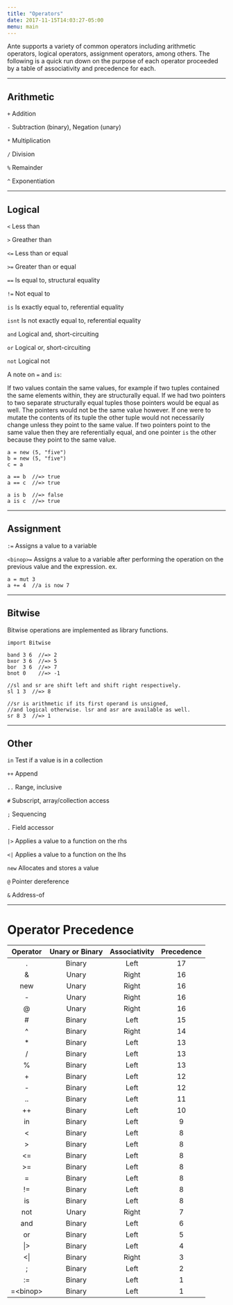 ```yaml
---
title: "Operators"
date: 2017-11-15T14:03:27-05:00
menu: main
---
```


Ante supports a variety of common operators including arithmetic
operators, logical operators, assignment operators, among others.
The following is a quick run down on the purpose of each operator
proceeded by a table of associativity and precedence for each.

---

## Arithmetic
`+` Addition

`-` Subtraction (binary), Negation (unary)

`*` Multiplication

`/` Division

`%` Remainder

`^` Exponentiation

---
## Logical

`<` Less than

`>` Greather than

`<=` Less than or equal
 
`>=` Greater than or equal
 
`==` Is equal to, structural equality

`!=` Not equal to

`is` Is exactly equal to, referential equality

`isnt` Is not exactly equal to, referential equality

`and` Logical and, short-circuiting

`or` Logical or, short-circuiting

`not` Logical not

A note on `=` and `is`:

If two values contain the same values, for example if two
tuples contained the same elements within, they are structurally equal.
If we had two pointers to two separate structurally equal tuples those
pointers would be equal as well.  The pointers would not be the same value
however.  If one were to mutate the contents of its tuple the other tuple
would not necessarily change unless they point to the same value.  If two
pointers point to the same value then they are referentially equal, and
one pointer `is` the other because they point to the same value.

```ante
a = new (5, "five")
b = new (5, "five")
c = a

a == b  //=> true
a == c  //=> true

a is b  //=> false
a is c  //=> true
```

---
## Assignment

`:=` Assigns a value to a variable

`<binop>=` Assigns a value to a variable after performing
            the operation on the previous value and the expression.  ex.

```ante
a = mut 3
a += 4  //a is now 7
```

---
## Bitwise

Bitwise operations are implemented as library functions.

```ante
import Bitwise

band 3 6  //=> 2
bxor 3 6  //=> 5
bor  3 6  //=> 7
bnot 0    //=> -1

//sl and sr are shift left and shift right respectively.
sl 1 3  //=> 8

//sr is arithmetic if its first operand is unsigned,
//and logical otherwise. lsr and asr are available as well.
sr 8 3  //=> 1
```

---
## Other

`in` Test if a value is in a collection

`++` Append

`..` Range, inclusive

`#` Subscript, array/collection access

`;` Sequencing

`.` Field accessor

`|>` Applies a value to a function on the rhs

`<|` Applies a value to a function on the lhs

`new` Allocates and stores a value

`@` Pointer dereference

`&` Address-of

---
# Operator Precedence


| Operator | Unary or Binary | Associativity | Precedence |
|:--------:|:---------------:|:-------------:|:----------:|
| .        | Binary          | Left          |     17     |
| &        | Unary           | Right         |     16     |
| new      | Unary           | Right         |     16     |
| -        | Unary           | Right         |     16     |
| @        | Unary           | Right         |     16     |
| #        | Binary          | Left          |     15     |
| ^        | Binary          | Right         |     14     |
| *        | Binary          | Left          |     13     |
| /        | Binary          | Left          |     13     |
| %        | Binary          | Left          |     13     |
| +        | Binary          | Left          |     12     |
| -        | Binary          | Left          |     12     |
| ..       | Binary          | Left          |     11     |
| ++       | Binary          | Left          |     10     |
| in       | Binary          | Left          |     9      |
| <        | Binary          | Left          |     8      |
| >        | Binary          | Left          |     8      |
| <=       | Binary          | Left          |     8      |
| >=       | Binary          | Left          |     8      |
| =        | Binary          | Left          |     8      |
| !=       | Binary          | Left          |     8      |
| is       | Binary          | Left          |     8      |
| not      | Unary           | Right         |     7      |
| and      | Binary          | Left          |     6      |
| or       | Binary          | Left          |     5      |
| \|>      | Binary          | Left          |     4      |
| <\|      | Binary          | Right         |     3      |
| ;        | Binary          | Left          |     2      |
| :=       | Binary          | Left          |     1      |
|=\<binop> | Binary          | Left          |     1      |

